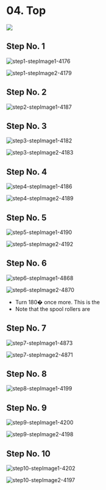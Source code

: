 # 04. Top

![](https://d17kynu4zpq5hy.cloudfront.net/igi/imade3d/ZRIrd4xWhOdicjgT.medium)

## Step No. 1

![step1-stepImage1-4176](https://d17kynu4zpq5hy.cloudfront.net/igi/imade3d/fmwDNdmpUUa6FSTm.medium)

![step1-stepImage2-4179](https://d17kynu4zpq5hy.cloudfront.net/igi/imade3d/eeJo2fgQNAcRqB5W.medium)


## Step No. 2

![step2-stepImage1-4187](https://d17kynu4zpq5hy.cloudfront.net/igi/imade3d/MmX6Y6BouTmMipCN.medium)


## Step No. 3

![step3-stepImage1-4182](https://d17kynu4zpq5hy.cloudfront.net/igi/imade3d/VLrqIpZ46KCASHmW.medium)

![step3-stepImage2-4183](https://d17kynu4zpq5hy.cloudfront.net/igi/imade3d/G3FeQsANrEYOl4Bu.medium)


## Step No. 4

![step4-stepImage1-4186](https://d17kynu4zpq5hy.cloudfront.net/igi/imade3d/PGJto6qVtm2XfPcx.medium)

![step4-stepImage2-4189](https://d17kynu4zpq5hy.cloudfront.net/igi/imade3d/sKwHWmjdHpFXnlwn.medium)


## Step No. 5

![step5-stepImage1-4190](https://d17kynu4zpq5hy.cloudfront.net/igi/imade3d/ueLtaaxfS2PmpiP1.medium)

![step5-stepImage2-4192](https://d17kynu4zpq5hy.cloudfront.net/igi/imade3d/WquRfHgmiYROlBBL.medium)


## Step No. 6

![step6-stepImage1-4868](https://d17kynu4zpq5hy.cloudfront.net/igi/imade3d/3UXCcaUhL3pf51bH.medium)

![step6-stepImage2-4870](https://d17kynu4zpq5hy.cloudfront.net/igi/imade3d/NsB6RkYtBRl3rlCh.medium)

- Turn 180� once more. This is the
- Note that the spool rollers are

## Step No. 7

![step7-stepImage1-4873](https://d17kynu4zpq5hy.cloudfront.net/igi/imade3d/LUyexZ1VWbPHfJWd.medium)

![step7-stepImage2-4871](https://d17kynu4zpq5hy.cloudfront.net/igi/imade3d/DZCRc51ZOodQwy4d.medium)


## Step No. 8

![step8-stepImage1-4199](https://d17kynu4zpq5hy.cloudfront.net/igi/imade3d/niuXs6NWixbAuWvJ.medium)


## Step No. 9

![step9-stepImage1-4200](https://d17kynu4zpq5hy.cloudfront.net/igi/imade3d/rCsv6TKJiXvOPXtt.medium)

![step9-stepImage2-4198](https://d17kynu4zpq5hy.cloudfront.net/igi/imade3d/UJd6vMPXFCaJl6vh.medium)


## Step No. 10

![step10-stepImage1-4202](https://d17kynu4zpq5hy.cloudfront.net/igi/imade3d/11QOXLhdmrsKWoLN.medium)

![step10-stepImage2-4197](https://d17kynu4zpq5hy.cloudfront.net/igi/imade3d/IyMeIPrCTL5Tntu6.medium)
